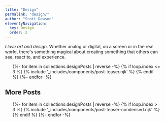 ```yaml
---
title: "Design"
permalink: "design/"
author: "Scott Dawson"
eleventyNavigation:
  key: Design
  order: 2
---
```


<p class="page-hed"><em>I love art and design.</em> Whether analog or digital, on a screen or in the real world, there's something magical about creating something that others can see, react to, and experience.</p>

<ul class="l-grid post-grid">
  {%- for item in collections.designPosts | reverse  -%}
  {% if loop.index <= 3 %}
  {% include '_includes/components/post-teaser.njk' %}
  {% endif %}
  {%- endfor -%}
</ul>

<h2>More Posts</h2>
<ul class="post-list">
  {%- for item in collections.designPosts | reverse  -%}
  {% if loop.index > 3 %}
  {% include '_includes/components/post-teaser-condensed.njk' %}
  {% endif %}
  {%- endfor -%}
</ul>
